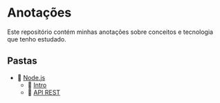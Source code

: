 # Anotações
Este repositório contém minhas anotações sobre conceitos e tecnologia que tenho 
estudado.

## Pastas
- 📁 [Node.js](nodejs)
  - 📄 [Intro](nodejs/1%20-%20intro.md)
  - 📄 [API REST](nodejs/2%20-%20api_rest.md)